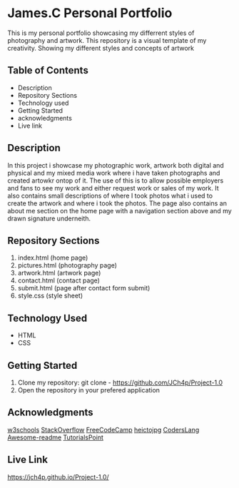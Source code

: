 # James.C Personal Portfolio

This is my personal portfolio showcasing my differrent styles of photography and artwork. This repository is a visual template of my creativity. Showing my different styles and concepts of artwork

## Table of Contents

* Description
* Repository Sections
* Technology used
* Getting Started
* acknowledgments
* Live link

## Description

In this project i showcase my photographic work, artwork both digital and physical and my mixed media work where i have taken photographs and created artowkr ontop of it. The use of this is to allow possible employers and fans to see my work and either request work or sales of my work. It also contains small descriptions of where I took photos what i used to create the artwork and where i took the photos. The page also contains an about me section on the home page with a navigation section above and my drawn signature underneith.

## Repository Sections

1. index.html (home page)
2. pictures.html (photography page)
3. artwork.html (artwork page)
4. contact.html (contact page)
5. submit.html (page after contact form submit)
6. style.css (style sheet)

## Technology Used

* HTML
* CSS

## Getting Started

1. Clone my repository: git clone - https://github.com/JCh4p/Project-1.0
2. Open the repository in your prefered application

## Acknowledgments
[w3schools](https://www.w3schools.com)
[StackOverflow](https://stackoverflow.com/)
[FreeCodeCamp](https://www.freecodecamp.org)
[heictojpg](https://heictojpg.com)
[CodersLang](https://coderslang.com)
[Awesome-readme](https://github.com/matiassingers/awesome-readme)
[TutorialsPoint](https://www.tutorialspoint.com/index.htm)

## Live Link
https://jch4p.github.io/Project-1.0/

